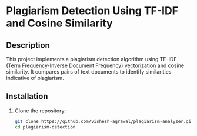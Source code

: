 # Plagiarism Detection Using TF-IDF and Cosine Similarity

## Description
This project implements a plagiarism detection algorithm using TF-IDF (Term Frequency-Inverse Document Frequency) vectorization and cosine similarity. It compares pairs of text documents to identify similarities indicative of plagiarism.

## Installation
1. Clone the repository:
   ```bash
   git clone https://github.com/vishesh-agrawal/plagiarism-analyzer.git
   cd plagiarism-detection
